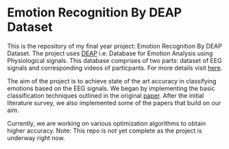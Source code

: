 # Emotion Recognition By DEAP Dataset

This is the repository of my final year project: Emotion Recognition By DEAP Dataset.
The project uses [DEAP](http://www.eecs.qmul.ac.uk/mmv/datasets/deap/index.html) i.e. Database for Emotion Analysis using Physiological signals. This database comprises of two parts: dataset of EEG signals and corresponding videos of particpants. For more details visit [here](http://www.eecs.qmul.ac.uk/mmv/datasets/deap/readme.html).

The aim of the project is to achieve state of the art accuracy in classifying emotions based on the EEG signals. We began by implementing the basic classification techniques outlined in the original [paper](http://www.eecs.qmul.ac.uk/mmv/datasets/deap/doc/tac_special_issue_2011.pdf). After the initial literature survey, we also implemented some of the papers that build on our aim. 

Currently, we are working on various optimization algorithms to obtain higher accuracy. 
Note: This repo is not yet complete as the project is underway right now. 
